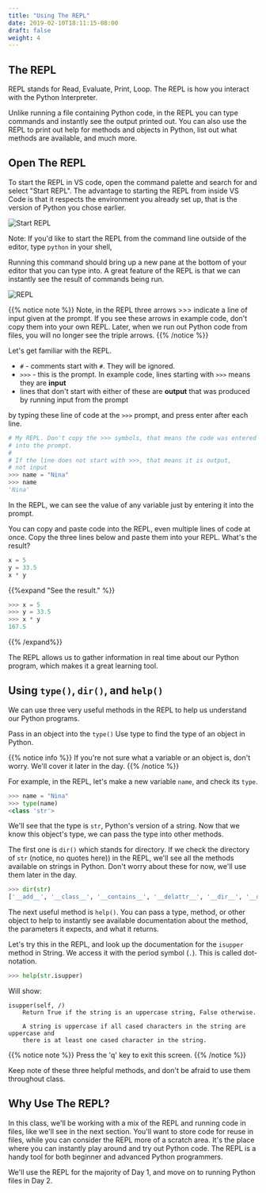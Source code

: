```yaml
---
title: "Using The REPL"
date: 2019-02-10T18:11:15-08:00
draft: false
weight: 4
---
```


## The REPL

REPL stands for Read, Evaluate, Print, Loop. The REPL is how you interact with the Python Interpreter.

Unlike running a file containing Python code, in the REPL you can type commands and instantly see the output printed out. You can also use the REPL to print out help for methods and objects in Python, list out what methods are available, and much more.

## Open The REPL

To start the REPL in VS code, open the command palette and search for and select "Start REPL". The advantage to starting the REPL from inside VS Code is that it respects the environment you already set up, that is the version of Python you chose earlier.

![Start REPL](/01-introduction/02-requirements/05-vs-code/images/repl-start.png?classes=shadow,border)

Note: If you'd like to start the REPL from the command line outside of the editor, type `python` in your shell,

Running this command should bring up a new pane at the bottom of your editor that you can type into. A great feature of the REPL is that we can instantly see the result of commands being run.

![REPL](/01-introduction/02-requirements/05-vs-code/images/repl.png?classes=shadow,border)

{{% notice note %}}
Note, in the REPL three arrows >>> indicate a line of input given at the prompt.
If you see these arrows in example code, don't copy them into your own REPL.
Later, when we run out Python code from files, you will no longer see the triple arrows.
{{% /notice %}}

Let's get familiar with the REPL.

- `#` - comments start with `#`. They will be ignored.
- `>>>` - this is the prompt. In example code, lines starting with `>>>` means they are **input**
- lines that don't start with either of these are **output** that was produced by running input from the prompt

 by typing these line of code at the `>>>` prompt, and press enter after each line.

```python
# My REPL. Don't copy the >>> symbols, that means the code was entered
# into the prompt.
#
# If the line does not start with >>>, that means it is output,
# not input
>>> name = "Nina"
>>> name
'Nina'
```

In the REPL, we can see the value of any variable just by entering it into the prompt.

You can copy and paste code into the REPL, even multiple lines of code at once. Copy the three lines below and paste them into your REPL. What's the result?

```python
x = 5
y = 33.5
x * y
```

{{%expand "See the result." %}}
```python
>>> x = 5
>>> y = 33.5
>>> x * y
167.5
```
{{% /expand%}}

The REPL allows us to gather information in real time about our Python program, which makes it a great learning tool.

## Using `type()`, `dir()`, and `help()`

We can use three very useful methods in the REPL to help us understand our Python programs.

Pass in an object into the `type()` Use type to find the type of an object in Python.

{{% notice info %}}
If you're not sure what a variable or an object is, don't worry. We'll cover it later in the day.
{{% /notice %}}

For example, in the REPL, let's make a new variable `name`, and check its `type`.

```python
>>> name = "Nina"
>>> type(name)
<class 'str'>
```

We'll see that the type is `str`, Python's version of a string. Now that we know this object's type, we can
pass the type into other methods.

The first one is `dir()` which stands for directory. If we check the directory of `str` (notice, no quotes here)) in the REPL, we'll see all the methods available on strings in Python. Don't worry about these for now, we'll use them later in the day.

```Python
>>> dir(str)
['__add__', '__class__', '__contains__', '__delattr__', '__dir__', '__doc__', '__eq__', '__format__', '__ge__', '__getattribute__', '__getitem__', '__getnewargs__', '__gt__', '__hash__', '__init__', '__init_subclass__', '__iter__', '__le__', '__len__', '__lt__', '__mod__', '__mul__', '__ne__', '__new__', '__reduce__', '__reduce_ex__', '__repr__', '__rmod__', '__rmul__', '__setattr__', '__sizeof__', '__str__', '__subclasshook__', 'capitalize', 'casefold', 'center', 'count', 'encode', 'endswith', 'expandtabs', 'find', 'format', 'format_map', 'index', 'isalnum', 'isalpha', 'isascii', 'isdecimal', 'isdigit', 'isidentifier', 'islower', 'isnumeric', 'isprintable', 'isspace', 'istitle', 'isupper', 'join', 'ljust', 'lower', 'lstrip', 'maketrans', 'partition', 'replace', 'rfind', 'rindex', 'rjust', 'rpartition', 'rsplit', 'rstrip', 'split', 'splitlines', 'startswith', 'strip', 'swapcase', 'title', 'translate', 'upper', 'zfill']
```

The next useful method is `help()`. You can pass a type, method, or other object to help to instantly see available documentation about the method, the parameters it expects, and what it returns.

Let's try this in the REPL, and look up the documentation for the `isupper` method in String. We access it with the period symbol (`.`). This is called dot-notation.

```python
>>> help(str.isupper)
```

Will show:

```text
isupper(self, /)
    Return True if the string is an uppercase string, False otherwise.

    A string is uppercase if all cased characters in the string are uppercase and
    there is at least one cased character in the string.
```

{{% notice note %}}
Press the 'q' key to exit this screen.
{{% /notice %}}

Keep note of these three helpful methods, and don't be afraid to use them throughout class.

## Why Use The REPL?

In this class, we'll be working with a mix of the REPL and running code in files, like we'll see in the next section. You'll want to store code for reuse in files, while you can consider the REPL more of a scratch area. It's the place where you can instantly play around and try out Python code. The REPL is a handy tool for both beginner and advanced Python programmers.

We'll use the REPL for the majority of Day 1, and move on to running Python files in Day 2.